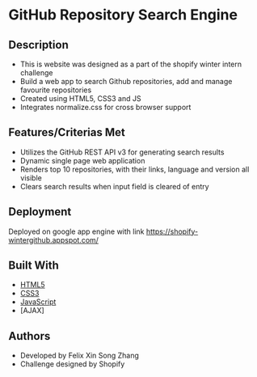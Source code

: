 # GitHub Repository Search Engine

## Description

* This is website was designed as a part of the shopify winter intern challenge
* Build a web app to search Github repositories, add and manage favourite repositories
* Created using HTML5, CSS3 and JS
* Integrates normalize.css for cross browser support

## Features/Criterias Met
* Utilizes the GitHub REST API v3 for generating search results
* Dynamic single page web application
* Renders top 10 repositories, with their links, language and version all visible
* Clears search results when input field is cleared of entry 

## Deployment

Deployed on google app engine with link https://shopify-wintergithub.appspot.com/

## Built With
* [HTML5](https://developer.mozilla.org/en-US/docs/Web/Guide/HTML/HTML5)
* [CSS3](https://developer.mozilla.org/en-US/docs/Web/CSS/CSS3) 
* [JavaScript](https://developer.mozilla.org/en-US/docs/Web/JavaScript) 
* [AJAX]

## Authors
* Developed by Felix Xin Song Zhang
* Challenge designed by Shopify